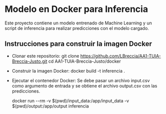 # Modelo en Docker para Inferencia

Este proyecto contiene un modelo entrenado de Machine Learning 
y un script de inferencia para realizar predicciones con el modelo cargado. 

## Instrucciones para construir la imagen Docker

 - Clonar este repositorio:
	git clone https://github.com/LBreccia/AA1-TUIA-Breccia-Justo.git
	cd AA1-TUIA-Breccia-Justo/docker

 - Construir la imagen Docker:
	docker build -t inferencia .

 - Ejecutar el contenedor Docker:
   Se debe pasar un archivo input.csv como argumento de entrada y 
   se obtiene el archivo output.csv con las predicciones.

	docker run --rm -v $(pwd)/input_data:/app/input_data -v $(pwd)/output:/app/output inferencia
